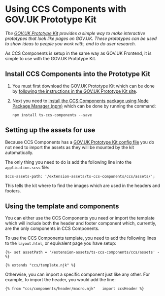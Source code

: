 # Using CCS Components with GOV.UK Prototype Kit

*The [GOV.UK Prototype Kit](https://github.com/alphagov/govuk-prototype-kit) provides a simple way to make interactive prototypes that look like pages on GOV.UK. These prototypes can be used to show ideas to people you work with, and to do user research.*

As CCS Components is setup in the same way as GOV.UK Frontend, it is simple to use with the GOV.UK Prototype Kit.

## Install CCS Components into the Prototype Kit

1.  You must first download the GOV.UK Prototype Kit which can be done by [following the instructions in the GOV.UK Prototype Kit site](https://govuk-prototype-kit.herokuapp.com/docs/install).

2.  Next you need to [install the CCS Components package using Node Package Manager (npm)](../instillation/install-with-npm.md) which can be done by running the command:
    ```
    npm install ts-ccs-components --save
    ```

## Setting up the assets for use

Because CCS Components has a [GOV.UK Prototype Kit config file](../../package/govuk-prototype-kit.config.json) you do not need to import the assets as they will be mounted by the kit automatically.

The only thing you need to do is add the following line into the `application.scss` file:
```
$ccs-assets-path: '/extension-assets/ts-ccs-components/ccs/assets/';
```

This tells the kit where to find the images which are used in the headers and footers.

## Using the template and components
You can either use the CCS Components you need or import the template which will include both the header and footer component which, currently, are the only components in CCS Components.

To use the CCS Components template, you need to add the following lines to the `layout.html`, or equivalent page you have setup:
```
{%- set assetPath = '/extension-assets/ts-ccs-components/ccs/assets' -%}

{% extends "ccs/template.njk" %}
```

Otherwise, you can import a specific component just like any other.
For example, to import the header, you would add the line:
```
{% from "ccs/components/header/macro.njk"   import ccsHeader %}
```
